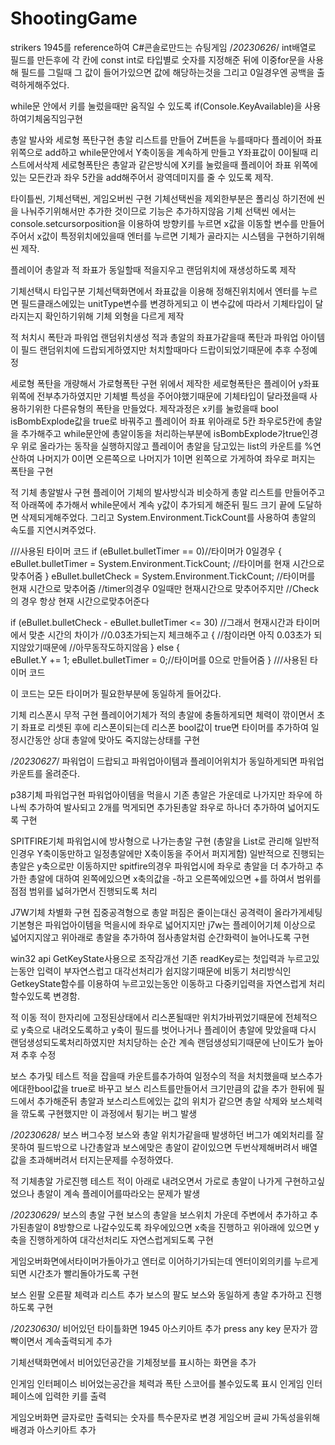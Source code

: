 # ShootingGame
strikers 1945를 reference하여 C#콘솔로만드는 슈팅게임
/*20230626*/
int배열로 필드를 만든후에 각 칸에 const int로 타입별로 숫자를 지정해준 뒤에
이중for문을 사용해 필드를 그릴때 그 값이 들어가있으면 값에 해당하는것을 그리고
0일경우엔 공백을 출력하게해주었다.

while문 안에서 키를 눌렀을때만 움직일 수 있도록 if(Console.KeyAvailable)을 사용하여기체움직임구현

총알 발사와 세로형 폭탄구현
총알 리스트를 만들어 Z버튼을 누를때마다 플레이어 좌표 위쪽으로 add하고 while문안에서 Y축이동을 계속하게 만들고 Y좌표값이 0이될때 리스트에서삭제
세로형폭탄은 총알과 같은방식에 X키를 눌렀을때 플레이어 좌표 위쪽에있는 모든칸과 좌우 5칸을 add해주어서 광역데미지를 줄 수 있도록 제작.

타이틀씬, 기체선택씬, 게임오버씬 구현
기체선택씬을 제외한부분은 폴리싱 하기전에 씬을 나눠주기위해서만 추가한 것이므로 기능은 추가하지않음
기체 선택씬 에서는 console.setcursorposition을 이용하여 방향키를 누르면 x값을 이동할 변수를 만들어주어서
x값이 특정위치에있을때 엔터를 누르면 기체가 골라지는 시스템을 구현하기위해 씬 제작.

플레이어 총알과 적 좌표가 동일할때 적을지우고  랜덤위치에 재생성하도록 제작

기체선택시 타입구분
기체선택화면에서 좌표값을 이용해 정해진위치에서 엔터를 누르면 필드클래스에있는 unitType변수를 변경하게되고
이 변수값에 따라서 기체타입이 달라지는지 확인하기위해 기체 외형을 다르게 제작

적 처치시 폭탄과 파워업 랜덤위치생성
적과 총알의 좌표가같을때 폭탄과 파워업 아이템이 필드 랜덤위치에 드랍되게하였지만 처치할때마다 드랍이되었기때문에 추후 수정예정

세로형 폭탄을 개량해서 가로형폭탄 구현
위에서 제작한 세로형폭탄은 플레이어 y좌표 위쪽에 전부추가하였지만 기체별 특성을 주어야했기때문에 기체타입이 달라졌을때 사용하기위한 다른유형의 폭탄을 만들었다.
제작과정은 x키를 눌렀을때 bool isBombExplode값을 true로 바꿔주고 플레이어 좌표 위아래로 5칸 좌우로5칸에 총알을 추가해주고 while문안에 총알이동을 처리하는부분에 isBombExplode가true인경우 위로 올라가는 동작을 실행하지않고 플레이어 총알을 담고있는 list의 카운트를 %연산하여 나머지가 0이면 오른쪽으로 나머지가 1이면 왼쪽으로 가게하여 좌우로 퍼지는 폭탄을 구현

적 기체 총알발사 구현
플레이어 기체의 발사방식과 비슷하게 총알 리스트를 만들어주고 적 아래쪽에 추가해서 while문에서 계속 y값이 추가되게 해준뒤 필드 크기 끝에 도달하면 삭제되게해주었다. 그리고 System.Environment.TickCount를 사용하여 총알의 속도를 지연시켜주었다. 

///사용된 타이머 코드
if (eBullet.bulletTimer == 0)//타이머가 0일경우
{
eBullet.bulletTimer = System.Environment.TickCount; //타이머를 현재 시간으로 맞추어줌
}
eBullet.bulletCheck = System.Environment.TickCount;  //타이머를 현재 시간으로 맞추어줌
                                                     //timer의경우 0일때만 현재시간으로 맞추어주지만
                                                     //Check의 경우 항상 현재 시간으로맞추어준다

if (eBullet.bulletCheck - eBullet.bulletTimer <= 30) //그래서 현재시간과 타이머에서 맞춘 시간의 차이가
                                                     //0.03초가되는지 체크해주고
{
    //참이라면 아직 0.03초가 되지않았기때문에
    //아무동작도하지않음
}
else 
{                       
eBullet.Y += 1;
 eBullet.bulletTimer = 0;//타이머를 0으로 만들어줌
}
///사용된 타이머 코드

이 코드는 모든 타이머가 필요한부분에 동일하게 들어갔다.

기체 리스폰시 무적 구현
플레이어기체가 적의 총알에 충돌하게되면 체력이 깎이면서 초기 좌표로 리셋된 후에 리스폰이되는데 
리스폰 bool값이 true면 타이머를 추가하여 일정시간동안 상대 총알에 맞아도 죽지않는상태를 구현



/*20230627*/
파워업이 드랍되고 파워업아이템과 플레이어위치가 동일하게되면 
파워업 카운트를 올려준다.

p38기체 파워업구현
파워업아이템을 먹을시 기존 총알은 가운데로 나가지만 좌우에 하나씩 추가하여 발사되고
2개를 먹게되면 추가된총알 좌우로 하나더 추가하여 넓어지도록 구현

SPITFIRE기체 파워업시에 방사형으로 나가는총알 구현
(총알을 List로 관리해 일반적인경우 Y축이동만하고 일정총알에만 X축이동을 주어서 퍼지게함)
일반적으로 진행되는 총알은 y축으로만 이동하지만 spitfire의경우 파워업시에 좌우로 총알을 더 추가하고
추가한 총알에 대하여 왼쪽에있으면 x축의값을 -하고 오른쪽에있으면 +를 하여서 범위를 점점 범위를 넓혀가면서 진행되도록 처리


J7W기체 차별화 구현
집중공격형으로 총알 퍼짐은 줄이는대신 공격력이 올라가게세팅
기본형은 파워업아이템을 먹을시에 좌우로 넓어지지만 j7w는 플레이어기체 이상으로 넓어지지않고 위아래로
총알을 추가하여 점사총알처럼 순간화력이 늘어나도록 구현

win32 api GetKeyState사용으로 조작감개선
기존 readKey로는 첫입력과 누르고있는동안 입력이 부자연스럽고 대각선처리가
쉽지않기때문에 비동기 처리방식인 GetkeyState함수를 이용하여 누르고있는동안 이동하고 다중키입력을 자연스럽게 처리할수있도록 변경함.

적 이동
적이 한자리에 고정된상태에서 리스폰될때만 위치가바뀌었기때문에 전체적으로 y축으로 내려오도록하고 y축이 필드를 벗어나거나 플레이어 총알에 맞았을때 다시 랜덤생성되도록처리하였지만 처치당하는 순간 계속 랜덤생성되기때문에 난이도가 높아져 추후 수정

보스 추가및 테스트
적을 잡을때 카운트를추가하여 일정수의 적을 처치했을때 보스추가에대한bool값을 true로 바꾸고
보스 리스트를만들어서 크기만큼의 값을 추가 한뒤에 필드에서 추가해준뒤
총알과 보스리스트에있는 값의 위치가 같으면 총알 삭제와 보스체력을 깎도록 구현했지만
이 과정에서 튕기는 버그 발생

/*20230628*/
보스 버그수정
보스와 총알 위치가같을때 발생하던 버그가 예외처리를 잘못하여 필드밖으로 나간총알과 보스에맞은 총알이 같이있으면 두번삭제해버려서 배열값을 초과해버려서 터지는문제를 수정하였다.

적 기체총알 가로진행 테스트
적이 아래로 내려오면서 가로로 총알이 나가게 구현하고싶었으나
총알이 계속 플레이어를따라오는 문제가 발생

/*20230629*/
보스의 총알 구현
보스의 총알을 보스위치 가운데 주변에서 추가하고 추가된총알이 8방향으로 나갈수있도록
좌우에있으면 x축을 진행하고 위아래에 있으면 y축을 진행하게하여
대각선처리도 자연스럽게되도록 구현

게임오버화면에서타이머가돌아가고 엔터로 이어하기가되는데 엔터이외의키를 누르게되면 시간초가 빨리돌아가도록 구현

보스 왼팔 오른팔 체력과 리스트 추가
보스의 팔도 보스와 동일하게 총알 추가하고 진행하도록 구현


/*20230630*/
비어있던 타이틀화면 1945 아스키아트 추가
press any key 문자가 깜빡이면서 계속출력되게 추가

기체선택화면에서 비어있던공간을 기체정보를 표시하는 화면을 추가

인게임 인터페이스 비어었는공간을 체력과 폭탄 스코어를 볼수있도록 표시
인게임 인터페이스에 입력한 키를 출력

게임오버화면 글자로만 출력되는 숫자를 특수문자로 변경
게임오버 글씨 가독성을위해 배경과 아스키아트 추가


